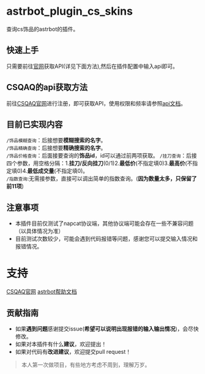 # astrbot_plugin_cs_skins 

查询cs饰品的astrbot的插件。

## 快速上手
只需要前往[官网](https://csqaq.com/)获取API(详见下面方法),然后在插件配置中输入api即可。

## CSQAQ的api获取方法

前往[CSQAQ官网](https://csqaq.com/)进行注册，即可获取API，使用权限和频率请参照[api文档](https://docs.csqaq.com/)。

## 目前已实现内容
`/饰品模糊查询`：后接想要**模糊搜索的名字**。\
`/饰品精确查询`：后接想要**精确搜索的名字**。\
`/饰品价格查询`：后面接要查询的**饰品id**，id可以通过前两项获取。
`/挂刀查询`：后接四个参数，用空格分隔：1.**挂刀/反向挂刀**(0/1)2.**最低价**(不指定填0)3.**最高价**(不指定填0)4.**最低成交量**(不指定填0)。\
`/指数查询`:无需接参数，直接可以调出简单的指数查询。(**因为数量太多，只保留了前11项**)

## 注意事项
* 本插件目前仅测试了napcat协议端，其他协议端可能会存在一些不兼容问题（以具体情况为准）
* 目前测试次数较少，可能会遇到代码报错等问题，感谢您可以提交输入情况和报错情况。

# 支持

[CSQAQ官网](https://csqaq.com/)
[astrbot帮助文档](https://astrbot.app)

## 贡献指南
* 如果**遇到问题**感谢提交issue(**希望可以说明出现报错的输入输出情况**)，会尽快修改。
* 如果对本插件有什么**建议**，欢迎提出！
* 如果对代码有**改进建议**，欢迎提交pull request！
> 本人第一次做项目，有些地方考虑不周到，理解万岁。